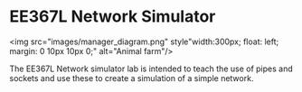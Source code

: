 EE367L Network Simulator
============

<img src="images/manager_diagram.png" style"width:300px; float: left; margin: 0 10px 10px 0;" alt="Animal farm"/>

The EE367L Network simulator lab is intended to teach the use of pipes and sockets and use these to create a simulation of a simple network.